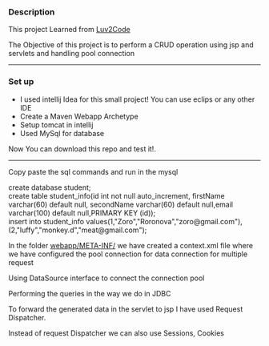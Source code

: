 <h3>Description</h3>
<p>This project Learned from <a href="https://luv2code.com/">Luv2Code</a> </p>
<p>The Objective of this project is to perform a CRUD operation using jsp and servlets and handling  pool connection</p>

<hr>
<h3>Set up</h3>
<ul>
  <li>I used  intellij Idea for this small project! You can use eclips or any other IDE</li>
  <li>Create a Maven Webapp Archetype </li>
  <li>Setup tomcat in intellij </li>
  <li>Used MySql for database</li>
</ul>
<p>Now You can download this repo and test it!.</p>
<hr>
<p>Copy paste the sql commands and run in the mysql</p>
<div>
create database student;
  <br>
create table student_info(id int not null auto_increment, firstName varchar(60) default null, secondName varchar(60) default null,email  varchar(100) default null,PRIMARY KEY (id));
  <br>
insert into student_info values(1,"Zoro","Roronova","zoro@gmail.com"),(2,"luffy","monkey.d","meat@gmail.com");

</div>
<p>In the folder <a href="src/main/webapp/META-INF">webapp/META-INF/</a> we have created a context.xml file where we have configured the pool connection for data connection for multiple request</p>
<p>Using DataSource interface to connect the connection pool</p>
<p>Performing the queries in the way we do in JDBC</p>
<p>To forward the generated data in the servlet to jsp I have used Request Dispatcher.</p>
<p>Instead of request Dispatcher we can also use Sessions, Cookies </p>


